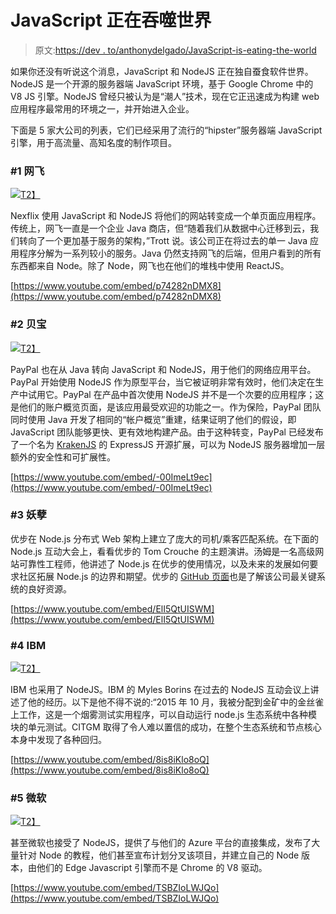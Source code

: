 # JavaScript 正在吞噬世界

> 原文:[https://dev . to/anthonydelgado/JavaScript-is-eating-the-world](https://dev.to/anthonydelgado/javascript-is-eating-the-world)

如果你还没有听说这个消息，JavaScript 和 NodeJS 正在独自蚕食软件世界。NodeJS 是一个开源的服务器端 JavaScript 环境，基于 Google Chrome 中的 V8 JS 引擎。NodeJS 曾经只被认为是“潮人”技术，现在它正迅速成为构建 web 应用程序最常用的环境之一，并开始进入企业。

下面是 5 家大公司的列表，它们已经采用了流行的“hipster”服务器端 JavaScript 引擎，用于高流量、高知名度的制作项目。

### [](#1-netflix)#1 网飞

[![](../Images/a61b17018f7bc540013179449faaa893.png)T2】](https://res.cloudinary.com/practicaldev/image/fetch/s--L6N5I7Ln--/c_limit%2Cf_auto%2Cfl_progressive%2Cq_auto%2Cw_880/https://media.licdn.com/mpr/mpr/AAEAAQAAAAAAAAjkAAAAJDBlMmY4MjNjLWViYTYtNGYyMi04OGNiLTU0NmUyZTA0YzNkZg.jpg)

Nexflix 使用 JavaScript 和 NodeJS 将他们的网站转变成一个单页面应用程序。传统上，网飞一直是一个企业 Java 商店，但“随着我们从数据中心迁移到云，我们转向了一个更加基于服务的架构，”Trott 说。该公司正在将过去的单一 Java 应用程序分解为一系列较小的服务。Java 仍然支持网飞的后端，但用户看到的所有东西都来自 Node。除了 Node，网飞也在他们的堆栈中使用 ReactJS。

[https://www.youtube.com/embed/p74282nDMX8](https://www.youtube.com/embed/p74282nDMX8)

### [](#2-paypal)#2 贝宝

[![](../Images/6620423211da02ddcd27f3ab084f1d2d.png)T2】](https://res.cloudinary.com/practicaldev/image/fetch/s--a66qcuN5--/c_limit%2Cf_auto%2Cfl_progressive%2Cq_auto%2Cw_880/https://media.licdn.com/mpr/mpr/AAEAAQAAAAAAAAdgAAAAJDg4ZDdhNWE4LTZiNzgtNDQ0ZS1iZDA1LTJhZjU4YzcwY2U5NA.jpg)

PayPal 也在从 Java 转向 JavaScript 和 NodeJS，用于他们的网络应用平台。PayPal 开始使用 NodeJS 作为原型平台，当它被证明非常有效时，他们决定在生产中试用它。PayPal 在产品中首次使用 NodeJS 并不是一个次要的应用程序；这是他们的账户概览页面，是该应用最受欢迎的功能之一。作为保险，PayPal 团队同时使用 Java 开发了相同的“帐户概览”重建，结果证明了他们的假设，即 JavaScript 团队能够更快、更有效地构建产品。由于这种转变，PayPal 已经发布了一个名为 [KrakenJS](http://krakenjs.com/) 的 ExpressJS 开源扩展，可以为 NodeJS 服务器增加一层额外的安全性和可扩展性。

[https://www.youtube.com/embed/-00ImeLt9ec](https://www.youtube.com/embed/-00ImeLt9ec)

### [](#3-uber)#3 妖孽

优步在 Node.js 分布式 Web 架构上建立了庞大的司机/乘客匹配系统。在下面的 Node.js 互动大会上，看看优步的 Tom Crouche 的主题演讲。汤姆是一名高级网站可靠性工程师，他讲述了 Node.js 在优步的使用情况，以及未来的发展如何要求社区拓展 Node.js 的边界和期望。优步的 [GitHub 页面](http://uber.github.io/)也是了解该公司最关键系统的良好资源。

[https://www.youtube.com/embed/ElI5QtUISWM](https://www.youtube.com/embed/ElI5QtUISWM)

### [](#4-ibm)#4 IBM

[![](../Images/4f08142d7f86330cdac2af71a9fdf1c1.png)T2】](https://res.cloudinary.com/practicaldev/image/fetch/s--h_aI_oIa--/c_limit%2Cf_auto%2Cfl_progressive%2Cq_auto%2Cw_880/https://media.licdn.com/mpr/mpr/AAEAAQAAAAAAAAgGAAAAJGRhZDk3ZmM3LTRlOTctNDE5Zi1hY2IwLTUxMWZhMDU5MWJjYg.jpg)

IBM 也采用了 NodeJS。IBM 的 Myles Borins 在过去的 NodeJS 互动会议上讲述了他的经历。以下是他不得不说的:“2015 年 10 月，我被分配到金矿中的金丝雀上工作，这是一个烟雾测试实用程序，可以自动运行 node.js 生态系统中各种模块的单元测试。CITGM 取得了令人难以置信的成功，在整个生态系统和节点核心本身中发现了各种回归。

[https://www.youtube.com/embed/8is8iKlo8oQ](https://www.youtube.com/embed/8is8iKlo8oQ)

### [](#5-microsoft)#5 微软

[![](../Images/31fa0b639af82e93c11f9b9687a6a30c.png)T2】](https://res.cloudinary.com/practicaldev/image/fetch/s--0Zg8JYc5--/c_limit%2Cf_auto%2Cfl_progressive%2Cq_auto%2Cw_880/https://media.licdn.com/mpr/mpr/AAEAAQAAAAAAAAgtAAAAJGFjNGM1MjFkLTJjNmQtNDM0NC04MDAwLTI5MWExMWZiNDM4Mw.jpg)

甚至微软也接受了 NodeJS，提供了与他们的 Azure 平台的直接集成，发布了大量针对 Node 的教程，他们甚至宣布计划分叉该项目，并建立自己的 Node 版本，由他们的 Edge Javascript 引擎而不是 Chrome 的 V8 驱动。

[https://www.youtube.com/embed/TSBZIoLWJQo](https://www.youtube.com/embed/TSBZIoLWJQo)